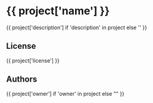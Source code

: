 # {{ project['name'] }}

{{ project['description'] if 'description' in project else '' }}

## License

{{ project['license'] }}

## Authors

{{ project['owner'] if 'owner' in project else "" }}